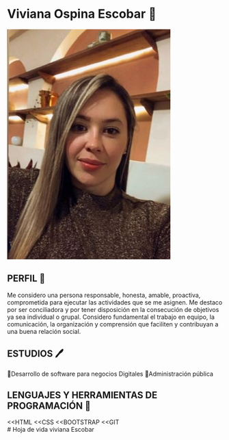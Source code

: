 # Viviana Ospina Escobar 💚
![](img/foto_viviana.jpg)
## PERFIL 📝 
Me considero una persona responsable, honesta, amable, proactiva, comprometida para
                        ejecutar las actividades que se me asignen. Me destaco por ser conciliadora y por tener
                        disposición en la consecución de objetivos ya sea individual o grupal.
                        Considero fundamental el trabajo en equipo, la comunicación, la organización y
                        comprensión que faciliten y contribuyan a una buena relación social.
## ESTUDIOS 🖊️
🔹Desarrollo de software para negocios Digitales
🔹Administración pública
## LENGUAJES Y HERRAMIENTAS DE PROGRAMACIÓN 🤯
<<HTML
      <<CSS
           <<BOOTSTRAP
                      <<GIT                           
           # Hoja de vida viviana Escobar
